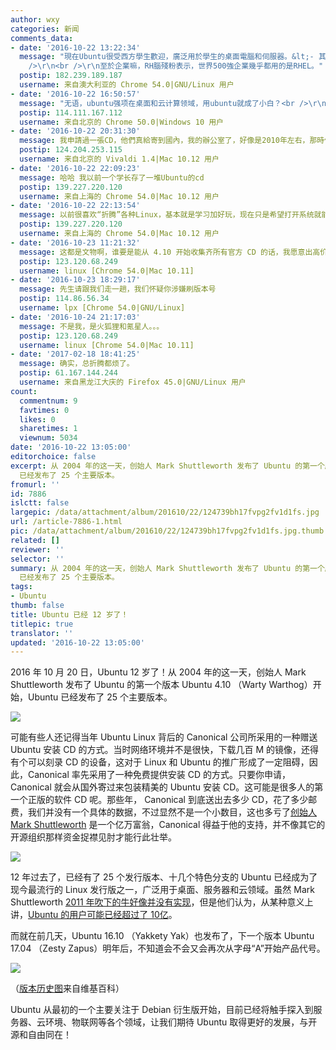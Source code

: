 ```yaml
---
author: wxy
categories: 新闻
comments_data:
- date: '2016-10-22 13:22:34'
  message: "現在Ubuntu很受西方學生歡迎，廣泛用於學生的桌面電腦和伺服器。&lt;- 其實感覺都是小白在用，看到大神一般都是用Arch或者Gentoo的<br
    />\r\n<br />\r\n至於企業嘛，RH腦殘粉表示，世界500強企業幾乎都用的是RHEL。"
  postip: 182.239.189.187
  username: 来自澳大利亚的 Chrome 54.0|GNU/Linux 用户
- date: '2016-10-22 16:50:57'
  message: "无语，ubuntu强项在桌面和云计算领域，用ubuntu就成了小白？<br />\r\n非得花费大量的时间去安装编译一个系统，这才是低手才会做的事，即开即用，即时上手才是王道，安装编译一个桌面linux系统在我看来并不能说明有多屌。"
  postip: 114.111.167.112
  username: 来自北京的 Chrome 50.0|Windows 10 用户
- date: '2016-10-22 20:31:30'
  message: 我申請過一張CD，他們真給寄到國內，我的辦公室了，好像是2010年左右，那時候Adobe PDF Reader還官方支持Linux。不過後來有兩次，我的系統崩潰了，從此就鎖定Debian和openSUSE，不過後來，16.04LTS我又裝上玩了玩，回憶了一下從前的記憶～
  postip: 124.204.253.115
  username: 来自北京的 Vivaldi 1.4|Mac 10.12 用户
- date: '2016-10-22 22:09:23'
  message: 哈哈 我以前一个学长存了一堆Ubuntu的cd
  postip: 139.227.220.120
  username: 来自上海的 Chrome 54.0|Mac 10.12 用户
- date: '2016-10-22 22:13:54'
  message: 以前很喜欢“折腾”各种Linux，基本就是学习加好玩，现在只是希望打开系统就能直接去做要做的事了，而不是花一堆时间弄好配置然后在进入正题，我主要用来做开发，不是做运维，而且运维也更希望自动化会方便点。这一点上基本上一个正常的Linux发型版都允许你去写脚本做配置，arch能做rh能做，Ubuntu也能做，一样的吧。
  postip: 139.227.220.120
  username: 来自上海的 Chrome 54.0|Mac 10.12 用户
- date: '2016-10-23 11:21:32'
  message: 这都是文物啊，谁要是能从 4.10 开始收集齐所有官方 CD 的话，我愿意出高价收过来~
  postip: 123.120.68.249
  username: linux [Chrome 54.0|Mac 10.11]
- date: '2016-10-23 18:29:17'
  message: 先生请跟我们走一趟，我们怀疑你涉嫌刷版本号
  postip: 114.86.56.34
  username: lpx [Chrome 54.0|GNU/Linux]
- date: '2016-10-24 21:17:03'
  message: 不是我，是火狐狸和氪星人。。。
  postip: 123.120.68.249
  username: linux [Chrome 54.0|Mac 10.11]
- date: '2017-02-18 18:41:25'
  message: 确实，总折腾都烦了。
  postip: 61.167.144.244
  username: 来自黑龙江大庆的 Firefox 45.0|GNU/Linux 用户
count:
  commentnum: 9
  favtimes: 0
  likes: 0
  sharetimes: 1
  viewnum: 5034
date: '2016-10-22 13:05:00'
editorchoice: false
excerpt: 从 2004 年的这一天，创始人 Mark Shuttleworth 发布了 Ubuntu 的第一个版本 Ubuntu 4.10 （Warty Warthog）开始，Ubuntu
  已经发布了 25 个主要版本。
fromurl: ''
id: 7886
islctt: false
largepic: /data/attachment/album/201610/22/124739bh17fvpg2fv1d1fs.jpg
url: /article-7886-1.html
pic: /data/attachment/album/201610/22/124739bh17fvpg2fv1d1fs.jpg.thumb.jpg
related: []
reviewer: ''
selector: ''
summary: 从 2004 年的这一天，创始人 Mark Shuttleworth 发布了 Ubuntu 的第一个版本 Ubuntu 4.10 （Warty Warthog）开始，Ubuntu
  已经发布了 25 个主要版本。
tags:
- Ubuntu
thumb: false
title: Ubuntu 已经 12 岁了！
titlepic: true
translator: ''
updated: '2016-10-22 13:05:00'
---
```


2016 年 10 月 20 日，Ubuntu 12 岁了！从 2004 年的这一天，创始人 Mark Shuttleworth 发布了 Ubuntu 的第一个版本 Ubuntu 4.10 （Warty Warthog）开始，Ubuntu 已经发布了 25 个主要版本。


![](/data/attachment/album/201610/22/124739bh17fvpg2fv1d1fs.jpg)


可能有些人还记得当年 Ubuntu Linux 背后的 Canonical 公司所采用的一种赠送 Ubuntu 安装 CD 的方式。当时网络环境并不是很快，下载几百 M 的镜像，还得有个可以刻录 CD 的设备，这对于 Linux 和 Ubuntu 的推广形成了一定阻碍，因此，Canonical 率先采用了一种免费提供安装 CD 的方式。只要你申请，Canonical 就会从国外寄过来包装精美的 Ubuntu 安装 CD。这可能是很多人的第一个正版的软件 CD 呢。那些年， Canonical 到底送出去多少 CD，花了多少邮费，我们并没有一个具体的数据，不过显然不是一个小数目，这也多亏了[创始人 Mark Shuttleworth](/article-7523-1.html) 是一个亿万富翁，Canonical 得益于他的支持，并不像其它的开源组织那样资金捉襟见肘才能行此壮举。


![](/data/attachment/album/201610/22/125854r80c8e3yn88yegp8.jpg)


12 年过去了，已经有了 25 个发行版本、十几个特色分支的 Ubuntu 已经成为了现今最流行的 Linux 发行版之一，广泛用于桌面、服务器和云领域。虽然 Mark Shuttleworth [2011 年吹下的牛好像并没有实现](/article-6773-1.html)，但是他们认为，从某种意义上讲，[Ubuntu 的用户可能已经超过了 10亿](/article-6784-1.html)。


而就在前几天，Ubuntu 16.10 （Yakkety Yak）也发布了，下一个版本 Ubuntu 17.04 （Zesty Zapus）明年后，不知道会不会又会再次从字母“A”开始产品代号。


![](/data/attachment/album/201610/22/130540yee1a9dw7ezbfabh.png)


（[版本历史图](https://en.wikipedia.org/wiki/Ubuntu_version_history)来自维基百科）


Ubuntu 从最初的一个主要关注于 Debian 衍生版开始，目前已经将触手探入到服务器、云环境、物联网等各个领域，让我们期待 Ubuntu 取得更好的发展，与开源和自由同在！